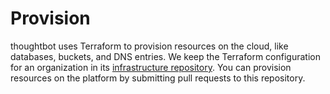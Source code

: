 # Provision

thoughtbot uses Terraform to provision resources on the cloud, like
databases, buckets, and DNS entries. We keep the Terraform configuration
for an organization in its [infrastructure
repository](./conventions-and-expectations/repository-conventions/infrastructure-repository.md).
You can provision resources on the platform by submitting pull requests
to this repository.

